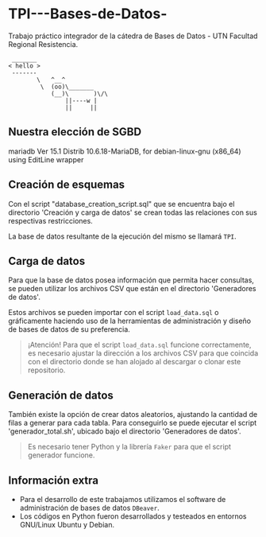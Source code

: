 # TPI---Bases-de-Datos-
Trabajo práctico integrador de la cátedra de Bases de Datos - UTN Facultad Regional Resistencia.

```ascii
 _______
< hello >
 -------
        \   ^__^
         \  (oo)\_______
            (__)\       )\/\
                ||----w |
                ||     ||
```

## Nuestra elección de SGBD
mariadb  Ver 15.1 Distrib 10.6.18-MariaDB, for debian-linux-gnu (x86_64) using  EditLine wrapper

## Creación de esquemas
Con el script "database_creation_script.sql" que se encuentra bajo el directorio 'Creación y carga de datos' se crean todas las relaciones con sus respectivas restricciones.

La base de datos resultante de la ejecución del mismo se llamará `TPI`.

## Carga de datos
Para que la base de datos posea información que permita hacer consultas, se pueden utilizar los archivos CSV que están en el directorio 'Generadores de datos'.

Estos archivos se pueden importar con el script `load_data.sql` o gráficamente haciendo uso de la herramientas de administración y diseño de bases de datos de su preferencia.

> ¡Atención! Para que el script `load_data.sql` funcione correctamente, es necesario ajustar la dirección a los archivos CSV para que coincida con el directorio donde se han alojado al descargar o clonar este repositorio.

## Generación de datos
También existe la opción de crear datos aleatorios, ajustando la cantidad de filas a generar para cada tabla. Para conseguirlo se puede ejecutar el script 'generador_total.sh', ubicado bajo el directorio 'Generadores de datos'. 

> Es necesario tener Python y la librería `Faker` para que el script generador funcione.

## Información extra
* Para el desarrollo de este trabajamos utilizamos el software de administración de bases de datos `DBeaver`.
* Los códigos en Python fueron desarrollados y testeados en entornos GNU/Linux Ubuntu y Debian.
